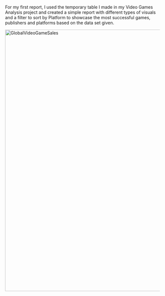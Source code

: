 For my first report, I used the temporary table I made in my Video Games Analysis project and created a simple report with different types of visuals and a filter to sort by Platform to showcase the most successful games, publishers and platforms based on the data set given.

<img width="851" alt="GlobalVideoGameSales" src="https://github.com/davidsamuelargueta/PowerBIReports/assets/119771151/686bb38a-3e23-4b3e-b406-76778e57d9ce">
